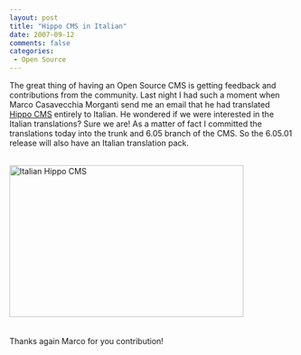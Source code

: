 ```yaml
---
layout: post
title: "Hippo CMS in Italian"
date: 2007-09-12
comments: false
categories:
 - Open Source
---
```


The great thing of having an Open Source CMS is getting feedback and contributions from the community. Last night I had such a moment when Marco Casavecchia Morganti send me an email that he had translated <a href="http://www.hippocms.org" target="_blank">Hippo CMS</a> entirely to Italian. He wondered if we were interested in the Italian translations? Sure we are! As a matter of fact I committed the translations today into the trunk and 6.05 branch of the CMS. So the 6.05.01 release will also have an Italian translation pack.

<a href="http://blogs.hippo.nl/reijn/images/italian-hippo.png" target="_blank"><br/><img alt="Italian Hippo CMS" src="http://blogs.hippo.nl/reijn/images/italian-hippo.png" width="414" height="269" /><br/></a><br/><br/>Thanks again Marco for you contribution!

